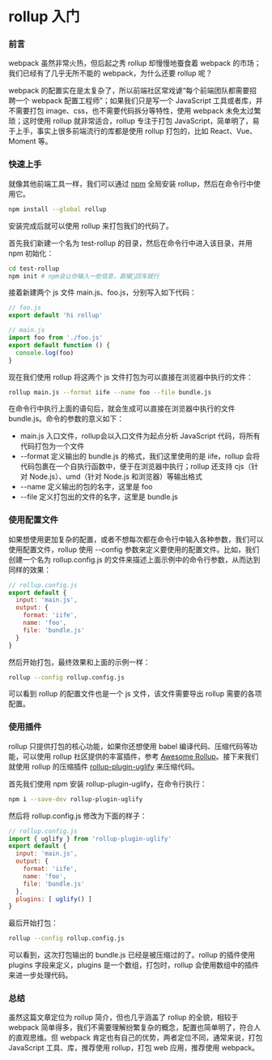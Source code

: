 # rollup 入门

### 前言

webpack 虽然非常火热，但后起之秀 rollup 却慢慢地蚕食着 webpack 的市场；我们已经有了几乎无所不能的 webpack，为什么还要 rollup 呢？

webpack 的配置实在是太复杂了，所以前端社区常戏谑“每个前端团队都需要招聘一个 webpack 配置工程师”；如果我们只是写一个 JavaScript 工具或者库，并不需要打包 image、css，也不需要代码拆分等特性，使用 webpack 未免太过繁琐；这时使用 rollup 就非常适合，rollup 专注于打包 JavaScript，简单明了，易于上手，事实上很多前端流行的库都是使用 rollup 打包的，比如 React、Vue、Moment 等。

### 快速上手

就像其他前端工具一样，我们可以通过 [npm](https://www.npmjs.cn/) 全局安装 rollup，然后在命令行中使用它。

```bash
npm install --global rollup 
```

安装完成后就可以使用 rollup 来打包我们的代码了。

首先我们新建一个名为 test-rollup 的目录，然后在命令行中进入该目录，并用 npm 初始化：

```bash
cd test-rollup
npm init # npm会让你输入一些信息，直接回车就行
```

接着新建两个 js 文件 main.js、foo.js，分别写入如下代码：

```javascript
// foo.js
export default 'hi rollup'
```

```javascript
// main.js
import foo from './foo.js'
export default function () {
  console.log(foo)
}
```

现在我们使用 rollup 将这两个 js 文件打包为可以直接在浏览器中执行的文件：

```bash
rollup main.js --format iife --name foo --file bundle.js
```

在命令行中执行上面的语句后，就会生成可以直接在浏览器中执行的文件 bundle.js。命令的参数的意义如下：

- main.js 入口文件，rollup会以入口文件为起点分析 JavaScript 代码，将所有代码打包为一个文件
- --format 定义输出的 bundle.js 的格式，我们这里使用的是 iife，rollup 会将代码包裹在一个自执行函数中，便于在浏览器中执行；rollup 还支持 cjs（针对 Node.js）、umd（针对 Node.js 和浏览器）等输出格式
- --name 定义输出的包的名字，这里是 foo
- --file 定义打包出的文件的名字，这里是 bundle.js

### 使用配置文件

如果想使用更加复杂的配置，或者不想每次都在命令行中输入各种参数，我们可以使用配置文件，rollup 使用 --config 参数来定义要使用的配置文件。比如，我们创建一个名为 rollup.config.js 的文件来描述上面示例中的命令行参数，从而达到同样的效果：

```javascript
// rollup.config.js
export default {
  input: 'main.js',
  output: {
    format: 'iife',
    name: 'foo',
    file: 'bundle.js'
  }
}
```

然后开始打包，最终效果和上面的示例一样：

```bash
rollup --config rollup.config.js
```

可以看到 rollup 的配置文件也是一个 js 文件，该文件需要导出 rollup 需要的各项配置。

### 使用插件

rollup 只提供打包的核心功能，如果你还想使用 babel 编译代码、压缩代码等功能，可以使用 rollup 社区提供的丰富插件，参考 [Awesome Rollup](https://github.com/rollup/awesome)。接下来我们就使用 rollup 的压缩插件 [rollup-plugin-uglify](https://github.com/TrySound/rollup-plugin-uglify) 来压缩代码。

首先我们使用 npm 安装 rollup-plugin-uglify，在命令行执行：

```bash
npm i --save-dev rollup-plugin-uglify
```

然后将 rollup.config.js 修改为下面的样子：

```javascript
// rollup.config.js
import { uglify } from 'rollup-plugin-uglify'
export default {
  input: 'main.js',
  output: {
    format: 'iife',
    name: 'foo',
    file: 'bundle.js'
  },
  plugins: [ uglify() ]
}
```

最后开始打包：

```bash
rollup --config rollup.config.js
```

可以看到，这次打包输出的 bundle.js 已经是被压缩过的了。rollup 的插件使用 plugins 字段来定义，plugins 是一个数组，打包时，rollup 会使用数组中的插件来进一步处理代码。

### 总结

虽然这篇文章定位为 rollup 简介，但也几乎涵盖了 rollup 的全貌，相较于 webpack 简单得多，我们不需要理解纷繁复杂的概念，配置也简单明了，符合人的直观思维。但 webpack 肯定也有自己的优势，两者定位不同，通常来说，打包 JavaScript 工具、库，推荐使用 rollup，打包 web 应用，推荐使用 webpack。